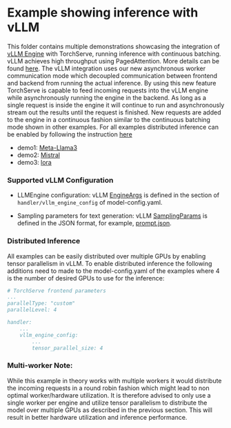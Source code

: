 # Example showing inference with vLLM

This folder contains multiple demonstrations showcasing the integration of [vLLM Engine](https://github.com/vllm-project/vllm) with TorchServe, running inference with continuous batching.
vLLM achieves high throughput using PagedAttention. More details can be found [here](https://vllm.ai/).
The vLLM integration uses our new asynchronous worker communication mode which decoupled communication between frontend and backend from running the actual inference.
By using this new feature TorchServe is capable to feed incoming requests into the vLLM engine while asynchronously running the engine in the backend.
As long as a single request is inside the engine it will continue to run and asynchronously stream out the results until the request is finished.
New requests are added to the engine in a continuous fashion similar to the continuous batching mode shown in other examples.
For all examples distributed inference can be enabled by following the instruction [here](./Readme.md#distributed-inference)

- demo1: [Meta-Llama3](llama3)
- demo2: [Mistral](mistral)
- demo3: [lora](lora)

### Supported vLLM Configuration
* LLMEngine configuration:
vLLM [EngineArgs](https://github.com/vllm-project/vllm/blob/258a2c58d08fc7a242556120877a89404861fbce/vllm/engine/arg_utils.py#L15) is defined in the section of `handler/vllm_engine_config` of model-config.yaml.


* Sampling parameters for text generation:
vLLM [SamplingParams](https://github.com/vllm-project/vllm/blob/258a2c58d08fc7a242556120877a89404861fbce/vllm/sampling_params.py#L27) is defined in the JSON format, for example, [prompt.json](lora/prompt.json).

### Distributed Inference
All examples can be easily distributed over multiple GPUs by enabling tensor parallelism in vLLM.
To enable distributed inference the following additions need to made to the model-config.yaml of the examples where 4 is the number of desired GPUs to use for the inference:

```yaml
# TorchServe frontend parameters
...
parallelType: "custom"
parallelLevel: 4

handler:
    ...
    vllm_engine_config:
        ...
        tensor_parallel_size: 4
```

### Multi-worker Note:
While this example in theory works with multiple workers it would distribute the incoming requests in a round robin fashion which might lead to non optimal worker/hardware utilization.
It is therefore advised to only use a single worker per engine and utilize tensor parallelism to distribute the model over multiple GPUs as described in the previous section.
This will result in better hardware utilization and inference performance.

